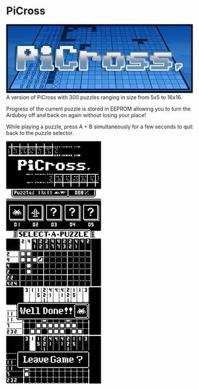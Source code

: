# PiCross
<img src="/distributable/banner.png" data-canonical-src="/distributable/banner.png" />
A version of PiCross with 300 puzzles ranging in size from 5x5 to 16x16.

Progress of the current puzzle is stored in EEPROM allowing you to turn the Arduboy off and back on again without losing your place!

While playing a puzzle, press A + B simultaneously for a few seconds to quit back to the puzzle selector.

<img src="/distributable/Screenshot_01.png" data-canonical-src="/distributable/Screenshot_01.png" width="256" /> 
<img src="/distributable/Screenshot_02.png" data-canonical-src="/distributable/Screenshot_02.png" width="256" /> 
<img src="/distributable/Screenshot_04.png" data-canonical-src="/distributable/Screenshot_04.png" width="256" /> 
<img src="/distributable/Screenshot_05.png" data-canonical-src="/distributable/Screenshot_05.png" width="256" /> 
<img src="/distributable/Screenshot_06.png" data-canonical-src="/distributable/Screenshot_06.png" width="256" /> 

